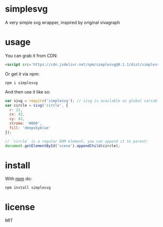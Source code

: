 # simplesvg

A very simple svg wrapper, inspired by original vivagraph

# usage

You can grab it from CDN:

``` html
<script src='https://cdn.jsdelivr.net/npm/simplesvg@0.1.1/dist/simplesvg.min.js'></script>
```

Or get it via npm:

```
npm i simplesvg
```

And then use it like so:

``` js
var sivg = require('simplesvg'); // sivg is available as global variable in CDN distribution
var circle = sivg('circle', {
  r: 21,
  cx: 42,
  cy: 42,
  stroke: '#000',
  fill: 'deepskyblue'
});

// `circle` is a regular DOM element, you can append it to parent:
document.getElementById('scene').appendChild(circle);
```

# install

With [npm](https://npmjs.org) do:

```
npm install simplesvg
```

# license

MIT
